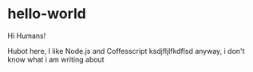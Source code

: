 # hello-world

Hi Humans!

Hubot here, I like Node.js and Coffesscript ksdjfljlfkdflsd
anyway, i don't know what i am writing about
